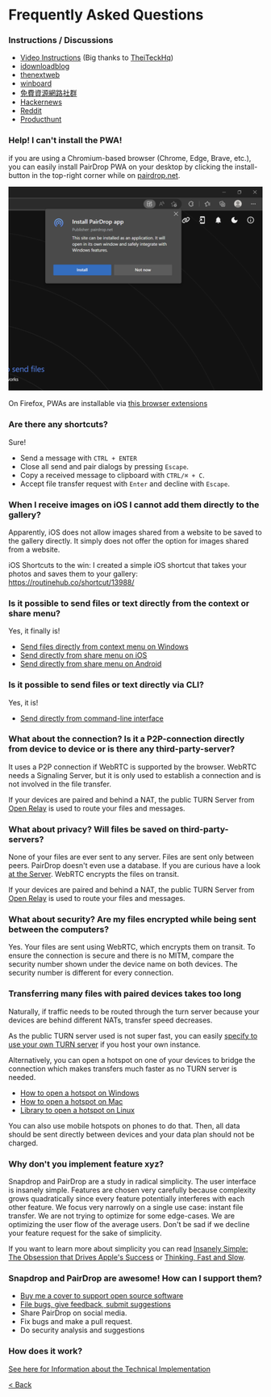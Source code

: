 # Frequently Asked Questions

### Instructions / Discussions
* [Video Instructions](https://www.youtube.com/watch?v=4XN02GkcHUM) (Big thanks to [TheiTeckHq](https://www.youtube.com/channel/UC_DUzWMb8gZZnAbISQjmAfQ))
* [idownloadblog](http://www.idownloadblog.com/2015/12/29/snapdrop/)
* [thenextweb](http://thenextweb.com/insider/2015/12/27/snapdrop-is-a-handy-web-based-replacement-for-apples-fiddly-airdrop-file-transfer-tool/)
* [winboard](http://www.winboard.org/artikel-ratgeber/6253-dateien-vom-desktop-pc-mit-anderen-plattformen-teilen-mit-snapdrop.html)
* [免費資源網路社群](https://free.com.tw/snapdrop/)
* [Hackernews](https://news.ycombinator.com/front?day=2020-12-24)
* [Reddit](https://www.reddit.com/r/Android/comments/et4qny/snapdrop_is_a_free_open_source_cross_platform/)
* [Producthunt](https://www.producthunt.com/posts/snapdrop)

### Help! I can't install the PWA!
if you are using a Chromium-based browser (Chrome, Edge, Brave, etc.), you can easily install PairDrop PWA on your desktop 
by clicking the install-button in the top-right corner while on [pairdrop.net](https://pairdrop.net).

<img src="pwa-install.png" alt="Example on how to install a pwa with Edge">

On Firefox, PWAs are installable via [this browser extensions](https://addons.mozilla.org/de/firefox/addon/pwas-for-firefox/)

### Are there any shortcuts?
Sure!
- Send a message with `CTRL + ENTER`
- Close all send and pair dialogs by pressing `Escape`.
- Copy a received message to clipboard with `CTRL/⌘ + C`.
- Accept file transfer request with `Enter` and decline with `Escape`.

### When I receive images on iOS I cannot add them directly to the gallery?
Apparently, iOS does not allow images shared from a website to be saved to the gallery directly.
It simply does not offer the option for images shared from a website.

iOS Shortcuts to the win:
I created a simple iOS shortcut that takes your photos and saves them to your gallery:
https://routinehub.co/shortcut/13988/

### Is it possible to send files or text directly from the context or share menu?
Yes, it finally is!
* [Send files directly from context menu on Windows](/docs/how-to.md#send-files-directly-from-context-menu-on-windows)
* [Send directly from share menu on iOS](/docs/how-to.md#send-directly-from-share-menu-on-ios)
* [Send directly from share menu on Android](/docs/how-to.md#send-directly-from-share-menu-on-android)

### Is it possible to send files or text directly via CLI?
Yes, it is!

* [Send directly from command-line interface](/docs/how-to.md#send-directly-via-command-line-interface)
### What about the connection? Is it a P2P-connection directly from device to device or is there any third-party-server?
It uses a P2P connection if WebRTC is supported by the browser. WebRTC needs a Signaling Server, but it is only used to establish a connection and is not involved in the file transfer.

If your devices are paired and behind a NAT, the public TURN Server from [Open Relay](https://www.metered.ca/tools/openrelay/) is used to route your files and messages.

### What about privacy? Will files be saved on third-party-servers?
None of your files are ever sent to any server. Files are sent only between peers. PairDrop doesn't even use a database. If you are curious have a look [at the Server](https://github.com/schlagmichdoch/pairdrop/blob/master/index.js).
WebRTC encrypts the files on transit.

If your devices are paired and behind a NAT, the public TURN Server from [Open Relay](https://www.metered.ca/tools/openrelay/) is used to route your files and messages.

### What about security? Are my files encrypted while being sent between the computers?
Yes. Your files are sent using WebRTC, which encrypts them on transit. To ensure the connection is secure and there is no MITM, compare the security number shown under the device name on both devices. The security number is different for every connection.

### Transferring many files with paired devices takes too long
Naturally, if traffic needs to be routed through the turn server because your devices are behind different NATs, transfer speed decreases.

As the public TURN server used is not super fast, you can easily [specify to use your own TURN server](https://github.com/schlagmichdoch/PairDrop/blob/master/docs/host-your-own.md#specify-stunturn-servers) if you host your own instance.

Alternatively, you can open a hotspot on one of your devices to bridge the connection which makes transfers much faster as no TURN server is needed.

- [How to open a hotspot on Windows](https://support.microsoft.com/en-us/windows/use-your-windows-pc-as-a-mobile-hotspot-c89b0fad-72d5-41e8-f7ea-406ad9036b85#WindowsVersion=Windows_11)
- [How to open a hotspot on Mac](https://support.apple.com/guide/mac-help/share-internet-connection-mac-network-users-mchlp1540/mac)
- [Library to open a hotspot on Linux](https://github.com/lakinduakash/linux-wifi-hotspot)

You can also use mobile hotspots on phones to do that. 
Then, all data should be sent directly between devices and your data plan should not be charged.

### Why don't you implement feature xyz?
Snapdrop and PairDrop are a study in radical simplicity. The user interface is insanely simple. Features are chosen very carefully because complexity grows quadratically since every feature potentially interferes with each other feature. We focus very narrowly on a single use case: instant file transfer. 
We are not trying to optimize for some edge-cases. We are optimizing the user flow of the average users. Don't be sad if we decline your feature request for the sake of simplicity. 

If you want to learn more about simplicity you can read [Insanely Simple: The Obsession that Drives Apple's Success](https://www.amazon.com/Insanely-Simple-Ken-Segall-audiobook/dp/B007Z9686O) or [Thinking, Fast and Slow](https://www.amazon.com/Thinking-Fast-Slow-Daniel-Kahneman/dp/0374533555).


### Snapdrop and PairDrop are awesome! How can I support them? 
* [Buy me a cover to support open source software](https://www.buymeacoffee.com/pairdrop)
* [File bugs, give feedback, submit suggestions](https://github.com/schlagmichdoch/pairdrop/issues)
* Share PairDrop on social media.
* Fix bugs and make a pull request. 
* Do security analysis and suggestions


### How does it work?
[See here for Information about the Technical Implementation](/docs/technical-documentation.md)

[< Back](/README.md)
